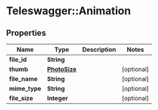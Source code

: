 # Teleswagger::Animation

## Properties
Name | Type | Description | Notes
------------ | ------------- | ------------- | -------------
**file_id** | **String** |  | 
**thumb** | [**PhotoSize**](PhotoSize.md) |  | [optional] 
**file_name** | **String** |  | [optional] 
**mime_type** | **String** |  | [optional] 
**file_size** | **Integer** |  | [optional] 


